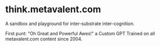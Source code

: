 # think.metavalent.com

A sandbox and playground for inter-substrate inter-cognition.

First punt: "Oh Great and Powerful Awes!" a Custom GPT Trained on all metavalent.com content since 2004.

